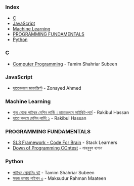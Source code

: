### Index

* [C](#c)
* [JavaScript](#JavaScript)
* [Machine Learning](#machine-learning)
* [PROGRAMMING FUNDAMENTALS](#programming-fundamentals)
* [Python](#python)


### C

* [Computer Programming](http://cpbook.subeen.com/p/blog-page.html) - Tamim Shahriar Subeen 


### JavaScript

* [হাতেকলমে জাভাস্ক্রিপ্ট](https://zonayed.js.org) - Zonayed Ahmed


### Machine Learning

* [শূন্য থেকে পাইথন মেশিন লার্নিং : হাতেকলমে সাইকিট-লার্ন](https://raqueeb.gitbook.io/scikit-learn/) - Rakibul Hassan
* [হাতে কলমে মেশিন লার্নিং ১](https://rakibul-hassan.gitbook.io/mlbook-titanic/) - Rakibul Hassan


### PROGRAMMING FUNDAMENTALS

* [SL3 Framework - Code For Brain](https://sl3.app) - Stack Learners
* [Down of Programming COntest](https://drive.google.com/file/d/0B0uOHynlj5e7M19Kc08zU0JyM2M/view) - মাহবুবুল হাসান


### Python

* [পাইথন প্রোগ্রামিং বই](http://pybook.subeen.com) - Tamim Shahriar Subeen
* [সহজ ভাষায় পাইথন ৩](https://python.maateen.me) - Maksudur Rahman Maateen


